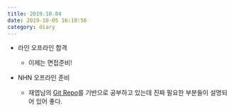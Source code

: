 ```yaml
---
title: 2019.10.04
date: 2019-10-05 16:10:56
category: diary
---
```


* 라인 오프라인 합격
  * 이제는 면접준비!

* NHN 오프라인 준비
  * 재엽님의 [Git Repo](https://github.com/JaeYeopHan/Interview_Question_for_Beginner)를 기반으로 공부하고 있는데 진짜 필요한 부분들이 설명되어 있어 좋다.